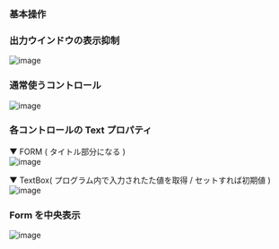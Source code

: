 ### 基本操作

### 出力ウインドウの表示抑制
![image](https://user-images.githubusercontent.com/1501327/177938063-96207ed0-9d0c-46a0-8d1f-b68775abf528.png)

### 通常使うコントロール
![image](https://user-images.githubusercontent.com/1501327/177938470-a80c7d64-8ae8-4777-8d7a-d73cde3c0fa3.png)

### 各コントロールの Text プロパティ
▼ FORM ( タイトル部分になる )\
![image](https://user-images.githubusercontent.com/1501327/177938873-dd8f78a6-c48c-40d9-ac05-80dfe012ddb1.png)

▼ TextBox( プログラム内で入力されたた値を取得 / セットすれば初期値 )\
![image](https://user-images.githubusercontent.com/1501327/177939277-386260af-6629-4bda-9c0c-3c2a5a19f905.png)

### Form を中央表示
![image](https://user-images.githubusercontent.com/1501327/177939829-1c7d0e96-cebf-467f-bdf2-fffca1fa6cdd.png)
